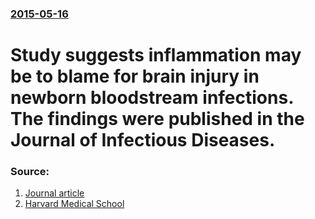 ### [2015-05-16](/news/2015/05/16/index.md)

# Study suggests inflammation may be to blame for brain injury in newborn bloodstream infections. The findings were published in the Journal of Infectious Diseases. 




### Source:

1. [Journal article](http://jid.oxfordjournals.org/content/early/2015/04/15/infdis.jiv231.abstract?sid=d9adfc3d-75cc-4f8f-b379-7936f028fa34)
2. [Harvard Medical School](http://hms.harvard.edu/news/babyproofing-bacteremia)
